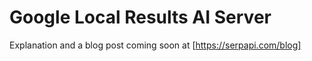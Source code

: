 # Google Local Results AI Server

Explanation and a blog post coming soon at [https://serpapi.com/blog]
